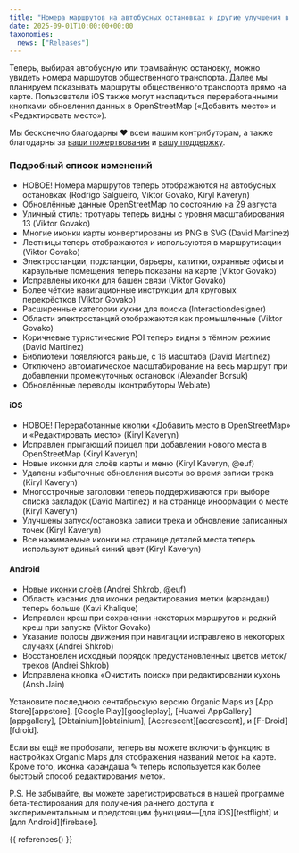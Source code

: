 ```yaml
---
title: "Номера маршрутов на автобусных остановках и другие улучшения в сентябрьском релизе"
date: 2025-09-01T10:00:00+00:00
taxonomies:
  news: ["Releases"]
---
```


Теперь, выбирая автобусную или трамвайную остановку, можно увидеть номера маршрутов общественного транспорта. Далее мы планируем показывать маршруты общественного транспорта прямо на карте. Пользователи iOS также могут насладиться переработанными кнопками обновления данных в OpenStreetMap («Добавить место» и «Редактировать место»).

Мы бесконечно благодарны ❤️ всем нашим контрибуторам, а также благодарны за [ваши пожертвования](@/donate/index.md) и [вашу поддержку](@/contribute/index.md).

### Подробный список изменений

- НОВОЕ! Номера маршрутов теперь отображаются на автобусных остановках (Rodrigo Salgueiro, Viktor Govako, Kiryl Kaveryn)
- Обновлённые данные OpenStreetMap по состоянию на 29 августа
- Уличный стиль: тротуары теперь видны с уровня масштабирования 13 (Viktor Govako)
- Многие иконки карты конвертированы из PNG в SVG (David Martinez)
- Лестницы теперь отображаются и используются в маршрутизации (Viktor Govako)
- Электростанции, подстанции, барьеры, калитки, охранные офисы и караульные помещения теперь показаны на карте (Viktor Govako)
- Исправлены иконки для башен связи (Viktor Govako)
- Более чёткие навигационные инструкции для круговых перекрёстков (Viktor Govako)
- Расширенные категории кухни для поиска (Interactiondesigner)
- Области электростанций отображаются как промышленные (Viktor Govako)
- Коричневые туристические POI теперь видны в тёмном режиме (David Martinez)
- Библиотеки появляются раньше, с 16 масштаба (David Martinez)
- Отключено автоматическое масштабирование на весь маршрут при добавлении промежуточных остановок (Alexander Borsuk)
- Обновлённые переводы (контрибуторы Weblate)

#### iOS
- НОВОЕ! Переработанные кнопки «Добавить место в OpenStreetMap» и «Редактировать место» (Kiryl Kaveryn)
- Исправлен прыгающий прицел при добавлении нового места в OpenStreetMap (Kiryl Kaveryn)
- Новые иконки для слоёв карты и меню (Kiryl Kaveryn, @euf)
- Удалены избыточные обновления высоты во время записи трека (Kiryl Kaveryn)
- Многострочные заголовки теперь поддерживаются при выборе списка закладок (David Martinez) и на странице информации о месте (Kiryl Kaveryn)
- Улучшены запуск/остановка записи трека и обновление записанных точек (Kiryl Kaveryn)
- Все нажимаемые иконки на странице деталей места теперь используют единый синий цвет (Kiryl Kaveryn)

#### Android
- Новые иконки слоёв (Andrei Shkrob, @euf)
- Область касания для иконки редактирования метки (карандаш) теперь больше (Kavi Khalique)
- Исправлен креш при сохранении некоторых маршрутов и редкий креш при запуске (Viktor Govako)
- Указание полосы движения при навигации исправлено в некоторых случаях (Andrei Shkrob)
- Восстановлен исходный порядок предустановленных цветов меток/треков (Andrei Shkrob)
- Исправлена кнопка «Очистить поиск» при редактировании кухонь (Ansh Jain)

Установите последнюю сентябрьскую версию Organic Maps из [App Store][appstore], [Google Play][googleplay], [Huawei AppGallery][appgallery], [Obtainium][obtainium], [Accrescent][accrescent], и [F-Droid][fdroid].

Если вы ещё не пробовали, теперь вы можете включить функцию в настройках Organic Maps для отображения названий меток на карте. Кроме того, иконка карандаша ✎ теперь используется как более быстрый способ редактирования меток.

P.S. Не забывайте, вы можете зарегистрироваться в нашей программе бета-тестирования для получения раннего доступа к экспериментальным и предстоящим функциям—[для iOS][testflight] и [для Android][firebase].

{{ references() }}
